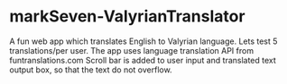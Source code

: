 # markSeven-ValyrianTranslator
A fun web app which translates English to Valyrian language. Lets test 5 translations/per user.
The app uses language translation API from funtranslations.com
Scroll bar is added to user input and translated text output box, so that the text do not overflow.
